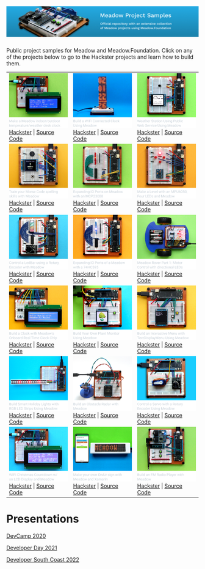 <img src="Design/banner.jpg" style="margin-bottom:10px" />

Public project samples for Meadow and Meadow.Foundation. Click on any of the projects below to go to the Hackster projects and learn how to build them.

<table>    
    <tr>
        <td>
            <img src="Design/WifiWeatherClock.png"/><br/>
            <a href="https://www.hackster.io/wilderness-labs/make-a-meadow-indoor-outdoor-temperature-weather-desk-clock-463839">Hackster</a> | <a href="Source/Hackster/WifiWeatherClock/">Source Code</a>
        </td>        
        <td>
            <img src="Design/WifiClock.png"/><br/>
            <a href="https://www.hackster.io/wilderness-labs/build-a-wifi-connected-clock-using-meadow-e0c6b6">Hackster</a> | <a href="Source/Hackster/WifiClock/">Source Code</a>
        </td>
        <td>
            <img src="Design/WifiWeather.png"/><br/>
            <a href="https://www.hackster.io/wilderness-labs/weather-station-using-public-web-service-using-meadow-e47765">Hackster</a> | <a href="Source/Hackster/WifiWeather/">Source Code</a>
        </td>
    </tr>
    <tr>
        <td>
            <img src="Design/MorseCodeTrainer.png"/><br/>
            <a href="https://www.hackster.io/wilderness-labs/train-your-morse-code-spelling-skills-with-meadow-3f2d9e">Hackster</a> | <a href="Source/Hackster/MorseCodeTrainer/">Source Code</a>
        </td>        
        <td>
            <img src="Design/McpLeds.png"/><br/>
            <a href="https://www.hackster.io/wilderness-labs/expanding-io-ports-on-meadow-with-an-mcp23008-23a512">Hackster</a> | <a href="Source/Hackster/McpLeds/">Source Code</a>
        </td>
        <td>
            <img src="Design/RotationDetector.png"/><br/>
            <a href="https://www.hackster.io/wilderness-labs/make-a-basic-level-with-an-mpu6050-four-leds-and-meadow-53a883">Hackster</a> | <a href="Source/Hackster/RotationDetector/">Source Code</a>
        </td>
    </tr>
    <tr>
        <td>
            <img src="Design/RotaryLedBar.png"/><br/>
            <a href="https://www.hackster.io/wilderness-labs/control-a-ledbar-using-a-rotary-encoder-with-meadow-30efeb">Hackster</a> | <a href="Source/Hackster/RotaryLedBar/">Source Code</a>
        </td>
        <td>
            <img src="Design/ShiftRegisterLeds.png"/><br/>
            <a href="https://www.hackster.io/wilderness-labs/expanding-io-ports-of-a-meadow-with-a-74hc595-dde681">Hackster</a> | <a href="Source/Hackster/ShiftRegisterLeds/">Source Code</a>
        </td>
        <td>
            <img src="Design/RoverLed.png"/><br/>
            <a href="https://www.hackster.io/wilderness-labs/meadow-rover-part-1-motor-control-with-directional-leds-85107d">Hackster</a> | <a href="Source/Hackster/Rover/RoverLed">Source Code</a>
        </td>
    </tr>
    <tr>
        <td>
            <img src="Design/MeadowClock.png"/><br/>
            <a href="https://www.hackster.io/wilderness-labs/build-a-clock-with-meadow-s-onboard-real-time-clock-chip-2b1f85">Hackster</a> | <a href="Source/Hackster/MeadowClock/">Source Code</a>
        </td>
        <td>
            <img src="Design/PlantMonitor.png"/><br/>
            <a href="https://www.hackster.io/wilderness-labs/build-your-own-plant-monitor-using-meadow-5a4b6c">Hackster</a> | <a href="Source/Hackster/PlantMonitor/">Source Code</a>
        </td>
        <td>
            <img src="Design/MeadowMenu.png"/><br/>
            <a href="https://www.hackster.io/wilderness-labs/build-an-interactive-menu-with-textdisplaymenu-using-meadow-218884">Hackster</a> | <a href="Source/Hackster/MeadowMenu/">Source Code</a>
        </td>
    </tr>
    <tr>
        <td>
            <img src="Design/MerryXmasLights.png"/><br/>
            <a href="https://www.hackster.io/wilderness-labs/build-smart-holiday-lights-with-rgb-led-strips-using-meadow-1b0f53">Hackster</a> | <a href="Source/Hackster/MerryXmasLights/">Source Code</a>
        </td>
        <td>
            <img src="Design/ObstacleRadar.png"/><br/>
            <a href="https://www.hackster.io/wilderness-labs/build-an-obstacle-radar-with-meadow-d9bf2e">Hackster</a> | <a href="Source/Hackster/ObstacleRadar/">Source Code</a>
        </td>
        <td>
            <img src="Design/RotaryServo.png"/><br/>
            <a href="https://www.hackster.io/wilderness-labs/control-a-servo-with-a-rotary-encoder-using-meadow-47c003">Hackster</a> | <a href="Source/Hackster/RotaryServo/">Source Code</a>
        </td>
    </tr>
    <tr>
        <td>
            <img src="Design/ChristmasCountdown.png"/><br/>
            <a href="https://www.hackster.io/wilderness-labs/wifi-christmas-countdown-timer-w-an-lcd-display-and-meadow-e4cf9c">Hackster</a> | <a href="Source/Hackster/ChristmasCountdown/">Source Code</a>
        </td>
        <td>
            <img src="Design/OnAir.png"/><br/>
            <a href="https://www.hackster.io/wilderness-labs/make-your-own-onair-sign-with-meadow-and-xamarin-ea0c9e">Hackster</a> | <a href="https://github.com/WildernessLabs/OnAir_Sign">Source Code</a>
        </td>
        <td>
            <img src="Design/RadioPlayer.png"/><br/>
            <a href="https://www.hackster.io/wilderness-labs/build-an-fm-radio-player-with-meadow-8c0a63">Hackster</a> | <a href="Source/Hackster/RadioPlayer/">Source Code</a>
        </td>
    </tr>
</table>

# Presentations

[DevCamp 2020](source/DevCamp%202020/)

[Developer Day 2021](sources/DeveloperDat2021/)

[Developer South Coast 2022](sources/DeveloperSouthCoast/)
